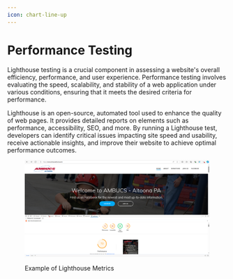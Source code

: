 ```yaml
---
icon: chart-line-up
---
```


# Performance Testing

Lighthouse testing is a crucial component in assessing a website's overall efficiency, performance, and user experience. Performance testing involves evaluating the speed, scalability, and stability of a web application under various conditions, ensuring that it meets the desired criteria for performance.&#x20;

Lighthouse is an open-source, automated tool used to enhance the quality of web pages. It provides detailed reports on elements such as performance, accessibility, SEO, and more. By running a Lighthouse test, developers can identify critical issues impacting site speed and usability, receive actionable insights, and improve their website to achieve optimal performance outcomes.

<figure><img src="../.gitbook/assets/image (1) (1).png" alt=""><figcaption><p>Example of Lighthouse Metrics</p></figcaption></figure>
